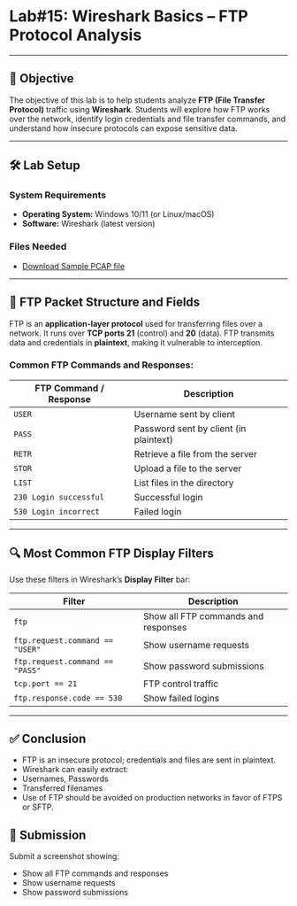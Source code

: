 # **Lab#15: Wireshark Basics – FTP Protocol Analysis**

---

## 🎯 **Objective**  
The objective of this lab is to help students analyze **FTP (File Transfer Protocol)** traffic using **Wireshark**. Students will explore how FTP works over the network, identify login credentials and file transfer commands, and understand how insecure protocols can expose sensitive data.

---

## 🛠️ **Lab Setup**

### **System Requirements**
- **Operating System:** Windows 10/11 (or Linux/macOS)
- **Software:** Wireshark (latest version)

### **Files Needed**
- [Download Sample PCAP file](https://github.com/0xrajneesh/90-Days-SOC-Challenge-Beginner/raw/refs/heads/main/Protocol_Analysis_pcap.pcapng)

---

## 📘 **FTP Packet Structure and Fields**

FTP is an **application-layer protocol** used for transferring files over a network. It runs over **TCP ports 21** (control) and **20** (data). FTP transmits data and credentials in **plaintext**, making it vulnerable to interception.

### **Common FTP Commands and Responses:**

| FTP Command / Response | Description                              |
|-------------------------|------------------------------------------|
| `USER`                 | Username sent by client                  |
| `PASS`                 | Password sent by client (in plaintext)   |
| `RETR`                 | Retrieve a file from the server          |
| `STOR`                 | Upload a file to the server              |
| `LIST`                 | List files in the directory              |
| `230 Login successful` | Successful login                         |
| `530 Login incorrect`  | Failed login                             |

---

## 🔍 **Most Common FTP Display Filters**

Use these filters in Wireshark’s **Display Filter** bar:

| Filter                     | Description                              |
|----------------------------|------------------------------------------|
| `ftp`                     | Show all FTP commands and responses      |
| `ftp.request.command == "USER"` | Show username requests            |
| `ftp.request.command == "PASS"` | Show password submissions          |
| `tcp.port == 21`          | FTP control traffic                      |
| `ftp.response.code == 530`| Show failed logins                      |

---

## ✅ Conclusion
- FTP is an insecure protocol; credentials and files are sent in plaintext.
- Wireshark can easily extract:
 - Usernames, Passwords
 - Transferred filenames
- Use of FTP should be avoided on production networks in favor of FTPS or SFTP.

## 📸 Submission
Submit a screenshot showing:
- Show all FTP commands and responses
- Show username requests
- Show password submissions 

